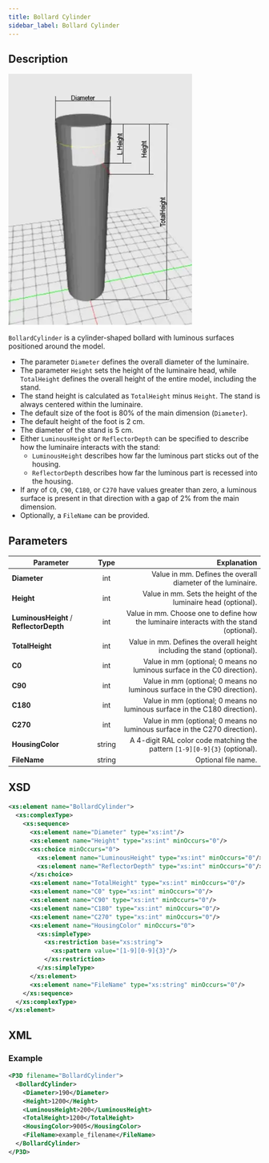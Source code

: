 ```yaml
---
title: Bollard Cylinder
sidebar_label: Bollard Cylinder
---
```


## Description

![Bollard Cylinder](/img/docs/geometry/parametric/bollard-cylinder.webp)

`BollardCylinder` is a cylinder-shaped bollard with luminous surfaces positioned around the model.

- The parameter `Diameter` defines the overall diameter of the luminaire.
- The parameter `Height` sets the height of the luminaire head, while `TotalHeight` defines the overall height of the entire model, including the stand.
- The stand height is calculated as `TotalHeight` minus `Height`. The stand is always centered within the luminaire.
- The default size of the foot is 80% of the main dimension (`Diameter`).
- The default height of the foot is 2 cm.
- The diameter of the stand is 5 cm.
- Either `LuminousHeight` or `ReflectorDepth` can be specified to describe how the luminaire interacts with the stand:
  - `LuminousHeight` describes how far the luminous part sticks out of the housing.
  - `ReflectorDepth` describes how far the luminous part is recessed into the housing.
- If any of `C0`, `C90`, `C180`, or `C270` have values greater than zero, a luminous surface is present in that direction with a gap of 2% from the main dimension.
- Optionally, a `FileName` can be provided.

## Parameters

| Parameter                           |  Type   | Explanation                                                                                             |
| ----------------------------------- | :-----: | -------------------------------------------------------------------------------------------------------: |
| **Diameter**                        | int     | Value in mm. Defines the overall diameter of the luminaire.                                             |
| **Height**                          | int     | Value in mm. Sets the height of the luminaire head (optional).                                            |
| **LuminousHeight** / **ReflectorDepth** | int     | Value in mm. Choose one to define how the luminaire interacts with the stand (optional).                |
| **TotalHeight**                     | int     | Value in mm. Defines the overall height including the stand (optional).                                 |
| **C0**                              | int     | Value in mm (optional; 0 means no luminous surface in the C0 direction).                                |
| **C90**                             | int     | Value in mm (optional; 0 means no luminous surface in the C90 direction).                               |
| **C180**                            | int     | Value in mm (optional; 0 means no luminous surface in the C180 direction).                              |
| **C270**                            | int     | Value in mm (optional; 0 means no luminous surface in the C270 direction).                              |
| **HousingColor**                    | string  | A 4-digit RAL color code matching the pattern `[1-9][0-9]{3}` (optional).                               |
| **FileName**                        | string  | Optional file name.                                                                                     |

## XSD

```xml
<xs:element name="BollardCylinder">
  <xs:complexType>
    <xs:sequence>
      <xs:element name="Diameter" type="xs:int"/>
      <xs:element name="Height" type="xs:int" minOccurs="0"/>
      <xs:choice minOccurs="0">
        <xs:element name="LuminousHeight" type="xs:int" minOccurs="0"/>
        <xs:element name="ReflectorDepth" type="xs:int" minOccurs="0"/>
      </xs:choice>
      <xs:element name="TotalHeight" type="xs:int" minOccurs="0"/>
      <xs:element name="C0" type="xs:int" minOccurs="0"/>
      <xs:element name="C90" type="xs:int" minOccurs="0"/>
      <xs:element name="C180" type="xs:int" minOccurs="0"/>
      <xs:element name="C270" type="xs:int" minOccurs="0"/>
      <xs:element name="HousingColor" minOccurs="0">
        <xs:simpleType>
          <xs:restriction base="xs:string">
            <xs:pattern value="[1-9][0-9]{3}"/>
          </xs:restriction>
        </xs:simpleType>
      </xs:element>
      <xs:element name="FileName" type="xs:string" minOccurs="0"/>
    </xs:sequence>
  </xs:complexType>
</xs:element>
```

## XML
### Example

```xml
<P3D filename="BollardCylinder">
  <BollardCylinder>
    <Diameter>190</Diameter>
    <Height>1200</Height>
    <LuminousHeight>200</LuminousHeight>
    <TotalHeight>1200</TotalHeight>
    <HousingColor>9005</HousingColor>
    <FileName>example_filename</FileName>
  </BollardCylinder>
</P3D>
```